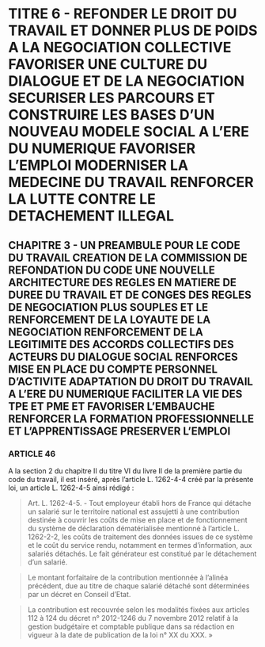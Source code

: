 # TITRE 6 - REFONDER LE DROIT DU TRAVAIL ET DONNER PLUS DE POIDS A LA NEGOCIATION COLLECTIVE FAVORISER UNE CULTURE DU DIALOGUE ET DE LA NEGOCIATION SECURISER LES PARCOURS ET CONSTRUIRE LES BASES D’UN NOUVEAU MODELE SOCIAL A L’ERE DU NUMERIQUE FAVORISER L’EMPLOI MODERNISER LA MEDECINE DU TRAVAIL RENFORCER LA LUTTE CONTRE LE DETACHEMENT ILLEGAL 

## CHAPITRE 3 - UN PREAMBULE POUR LE CODE DU TRAVAIL CREATION DE LA COMMISSION DE REFONDATION DU CODE UNE NOUVELLE ARCHITECTURE DES REGLES EN MATIERE DE DUREE DU TRAVAIL ET DE CONGES  DES REGLES DE NEGOCIATION PLUS SOUPLES ET LE RENFORCEMENT DE LA LOYAUTE DE LA NEGOCIATION  RENFORCEMENT DE LA LEGITIMITE DES ACCORDS COLLECTIFS DES ACTEURS DU DIALOGUE SOCIAL RENFORCES MISE EN PLACE DU COMPTE PERSONNEL D’ACTIVITE ADAPTATION DU DROIT DU TRAVAIL A L’ERE DU NUMERIQUE FACILITER LA VIE DES TPE ET PME ET FAVORISER L’EMBAUCHE RENFORCER LA FORMATION PROFESSIONNELLE ET L’APPRENTISSAGE PRESERVER L’EMPLOI 

### ARTICLE 46

A la section 2 du chapitre II du titre VI du livre II de la première partie du code du travail,
il est inséré, après l’article L. 1262-4-4 créé par la présente loi, un article L. 1262-4-5 ainsi
rédigé :

> Art. L. 1262-4-5. - Tout employeur établi hors de France qui détache un salarié sur le
territoire national est assujetti à une contribution destinée à couvrir les coûts de mise en place et
de fonctionnement du système de déclaration dématérialisée mentionné à l’article L. 1262-2-2,
les coûts de traitement des données issues de ce système et le coût du service rendu, notamment
en termes d’information, aux salariés détachés. Le fait générateur est constitué par le
détachement d’un salarié.

> Le montant forfaitaire de la contribution mentionnée à l’alinéa précédent, due au titre
de chaque salarié détaché sont déterminées par un décret en Conseil d’Etat.



> La contribution est recouvrée selon les modalités fixées aux articles 112 à 124 du décret
n° 2012-1246 du 7 novembre 2012 relatif à la gestion budgétaire et comptable publique dans sa
rédaction en vigueur à la date de publication de la loi n° XX du XXX. »
